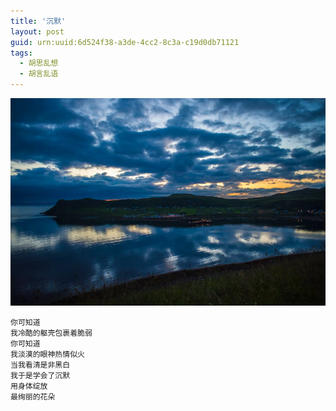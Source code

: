 ```yaml
---
title: '沉默'
layout: post
guid: urn:uuid:6d524f38-a3de-4cc2-8c3a-c19d0db71121
tags:
  - 胡思乱想
  - 胡言乱语
---
```



[![](/media/files/2008/06/28/cm.png)](https://bolg-1257385283.cos.ap-chengdu.myqcloud.com/2008/06/28/cm.png)

```
你可知道
我冷酷的躯壳包裹着脆弱
你可知道
我淡漠的眼神热情似火
当我看清是非黑白
我于是学会了沉默
用身体绽放
最绚丽的花朵
```
